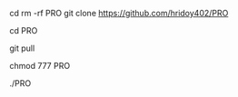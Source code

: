 cd
rm -rf PRO
git clone https://github.com/hridoy402/PRO 

cd PRO 

git pull 

chmod 777 PRO 

./PRO
